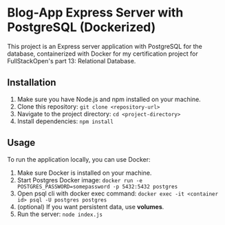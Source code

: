 # Blog-App Express Server with PostgreSQL (Dockerized)

This project is an Express server application with PostgreSQL for the database, containerized with Docker for my certification project for FullStackOpen's part 13: Relational Database.

## Installation

1. Make sure you have Node.js and npm installed on your machine.
2. Clone this repository: `git clone <repository-url>`
3. Navigate to the project directory: `cd <project-directory>`
4. Install dependencies: `npm install`

## Usage

To run the application locally, you can use Docker:

1. Make sure Docker is installed on your machine.
2. Start Postgres Docker image: `docker run -e POSTGRES_PASSWORD=somepassword -p 5432:5432 postgres`
3. Open psql cli with docker exec command: `docker exec -it <container id> psql -U postgres postgres`
4. (optional) If you want persistent data, use **volumes**.
5. Run the server: `node index.js`

